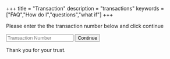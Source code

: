 +++
title = "Transaction"
description = "transactions"
keywords = ["FAQ","How do I","questions","what if"]
+++

Please enter the the transaction number below and click continue

<form action="trans.php" method="post">
  <input name="trans" placeholder="Transaction Number">
  <button>Continue</button>
</form>

Thank you for your trust.
